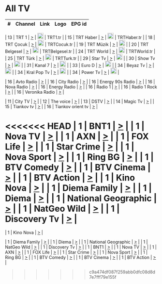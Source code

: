 <h1>All TV</h1>

| #   | Channel        | Link  | Logo | EPG id |
|:---:|:--------------:|:-----:|:----:|:------:|

| 13  | TRT 1            | [>](https://tv-trt1.medya.trt.com.tr/master.m3u8) | <img height="20" src="https://i.imgur.com/j786OLG.png"/> | TRT1.tr |
| 15  | TRT Haber        | [>](https://tv-trthaber.medya.trt.com.tr/master.m3u8) | <img height="20" src="https://i.imgur.com/OVfo8Ab.png"/> | TRTHaber.tr |
| 18  | TRT Çocuk        | [>](https://tv-trtcocuk.medya.trt.com.tr/master.m3u8) | <img height="20" src="https://i.imgur.com/QLFmD6d.png"/> | TRTCocuk.tr |
| 19  | TRT Müzik        | [>](https://tv-trtmuzik.medya.trt.com.tr/master.m3u8) | <img height="20" src="https://i.imgur.com/fIVFCEd.png"/> |
| 20  | TRT Belgesel     | [>](https://tv-trtbelgesel.medya.trt.com.tr/master.m3u8) | <img height="20" src="https://i.imgur.com/MGO87pe.png"/> | TRTBelgesel.tr |
| 24  | TRT World        | [>](https://tv-trtworld.medya.trt.com.tr/master.m3u8) | <img height="20" src="https://i.imgur.com/JEA2xpv.png"/> | TRTWorld.tr |
| 25  | TRT Türk         | [>](https://tv-trtturk.medya.trt.com.tr/master.m3u8) | <img height="20" src="https://i.imgur.com/OSTOQNw.png"/> | TRTTurk.tr |
| 29  | Star Tv   | [>](https://dogus-live.daioncdn.net/startv/startv_360p.m3u8) | <img height="20" src="https://i.imgur.com/IebUZx1.png"/> |
| 30  | Show Tv     | [>](https://ciner-live.daioncdn.net/showtv/showtv.m3u8) | <img height="20" src="https://i.imgur.com/IebUZx1.png"/> |
| 31  | Kanal 7     | [>](https://kanal7-live.daioncdn.net/kanal7/kanal7.m3u8) | <img height="20" src="https://i.imgur.com/IebUZx1.png"/> |
| 33  | Euro D    | [>](https://www.youtube.com/user/KanalD/live) | <img height="20" src="https://i.imgur.com/IebUZx1.png"/> |
| 34  | Beyaz Tv     | [>](https://beyaztv-live.daioncdn.net/beyaztv/beyaztv.m3u8) | <img height="20" src="https://i.imgur.com/IebUZx1.png"/> |
| 34  | Kral Pop Tv     | [>](https://www.youtube.com/watch?v=GuFTuKoXepw) | <img height="20" src="https://i.imgur.com/IebUZx1.png"/> |
| 34  | Power Tv     | [>](https://livetv.powerapp.com.tr/powerTV/powerhd.smil/chunklist.m3u8) | <img height="20" src="https://i.imgur.com/IebUZx1.png"/> |

| 16  | Avto Radio | [>](http://stream.metacast.eu/avtoradio.mp3.m3u) |
| 16  | City Radio | [>](http://stream.metacast.eu/city.aac.m3u) |
| 16  | Energy 90s Radio | [>](http://stream.metacast.eu/energy-90s.m3u) |
| 16  | Nova Radio | [>](http://stream.metacast.eu/nova.aac.m3u) |
| 16  | Energy Radio | [>](http://stream.metacast.eu/nrj.aac.m3u) |
| 16  | Radio 1 | [>](http://stream.metacast.eu/radio1.aac.m3u) |
| 16  | Radio 1 Rock | [>](http://stream.metacast.eu/radio1rock.aac.m3u) |
| 16  | Veronika Radio | [>](http://stream.metacast.eu/veronika.aac.m3u) |

| 11  | City TV | [>](https://tv.city.bg/play/tshls/citytv/index.m3u8) |
| 12  | The voice | [>](https://bss1.neterra.tv/thevoice/thevoice.m3u8) |
| 13  | DSTV | [>](http://46.249.95.140:8081/hls/data.m3u8) |
| 14  | Magic Tv | [>](https://bss1.neterra.tv/magictv/magictv.m3u8) |
| 15  | Tiankov tv | [>](https://streamer103.neterra.tv/tiankov-folk/live.m3u8) |
| 16  | Tiankov orient tv | [>](https://streamer103.neterra.tv/tiankov-orient/live.m3u8) |

<<<<<<< HEAD
| 1 | BNT1 | [>](https://ymkaya.xyz:50686/tv/bnt1/playlist.m3u8?wmsAuthSign=c2VydmVyX3RpbWU9MS8zMS8yMDI1IDE6MzU6MDcgUE0maGFzaF92YWx1ZT0yTlRsK0h6QWgyK2M1QlhCU1liWW1BPT0mdmFsaWRtaW51dGVzPTYw) |
| 1 | Nova TV | [>](https://ymkaya.xyz:50686/tv/novatv/playlist.m3u8?wmsAuthSign=c2VydmVyX3RpbWU9MS8zMS8yMDI1IDE6MzU6MTggUE0maGFzaF92YWx1ZT1RVTBuNGxyaDRtaUNGN0pGUDFCNitBPT0mdmFsaWRtaW51dGVzPTYw) |
| 1 | AXN | [>](https://ymkaya.xyz:50686/tv/axn/playlist.m3u8?wmsAuthSign=c2VydmVyX3RpbWU9MS8zMS8yMDI1IDE6MzU6MjkgUE0maGFzaF92YWx1ZT1zaWpBSlpYdUJUL0hHelJCMDJKZjlBPT0mdmFsaWRtaW51dGVzPTYw) |
| 1 | FOX Life | [>](https://ymkaya.xyz:50686/tv/foxlife/playlist.m3u8?wmsAuthSign=c2VydmVyX3RpbWU9MS8zMS8yMDI1IDE6MzU6MzkgUE0maGFzaF92YWx1ZT1sZWhtWTY1enl6M29FVFlMcGVVVnNRPT0mdmFsaWRtaW51dGVzPTYw) |
| 1 | Star Crime | [>](https://ymkaya.xyz:50686/tv/foxcrime/playlist.m3u8?wmsAuthSign=c2VydmVyX3RpbWU9MS8zMS8yMDI1IDE6MzU6NDkgUE0maGFzaF92YWx1ZT1YUi9NZGYrd3NVbmROSU5BZEdyZ1d3PT0mdmFsaWRtaW51dGVzPTYw) |
| 1 | Nova Sport | [>](https://ymkaya.xyz:50686/tv/novasport/playlist.m3u8?wmsAuthSign=c2VydmVyX3RpbWU9MS8zMS8yMDI1IDE6MzU6NTkgUE0maGFzaF92YWx1ZT0rTnFncmJRenZoWkx0MFZiRE5FNGpRPT0mdmFsaWRtaW51dGVzPTYw) |
| 1 | Ring BG | [>](https://ymkaya.xyz:50686/tv/ringbg/playlist.m3u8?wmsAuthSign=c2VydmVyX3RpbWU9MS8zMS8yMDI1IDE6MzY6MTAgUE0maGFzaF92YWx1ZT04Zm1YMmJxbXZFN3lDeEFEZVVqQ0JBPT0mdmFsaWRtaW51dGVzPTYw) |
| 1 | BTV Comedy | [>](https://ymkaya.xyz:50686/tv/btvcomedy/playlist.m3u8?wmsAuthSign=c2VydmVyX3RpbWU9MS8zMS8yMDI1IDE6MzY6MjAgUE0maGFzaF92YWx1ZT1GSnQ1RDVEcklVSjRSK2JvaFo4WkFRPT0mdmFsaWRtaW51dGVzPTYw) |
| 1 | BTV Cinema | [>](https://ymkaya.xyz:50686/tv/btvcinema/playlist.m3u8?wmsAuthSign=c2VydmVyX3RpbWU9MS8zMS8yMDI1IDE6MzY6MzAgUE0maGFzaF92YWx1ZT12Zml4VEhiT1VjWUZGaWcvTzFtNmV3PT0mdmFsaWRtaW51dGVzPTYw) |
| 1 | BTV Action | [>](https://ymkaya.xyz:50686/tv/btvaction/playlist.m3u8?wmsAuthSign=c2VydmVyX3RpbWU9MS8zMS8yMDI1IDE6MzY6NDAgUE0maGFzaF92YWx1ZT0yVkFUNG9PT1JHWEc2bnhqM2d1MXJRPT0mdmFsaWRtaW51dGVzPTYw) |
| 1 | Kino Nova | [>](https://ymkaya.xyz:50686/tv/kinonova/playlist.m3u8?wmsAuthSign=c2VydmVyX3RpbWU9MS8zMS8yMDI1IDE6MzY6NTAgUE0maGFzaF92YWx1ZT13UDA5eXF5OGNYTGd0Z1A2MktqQUZRPT0mdmFsaWRtaW51dGVzPTYw) |
| 1 | Diema Family | [>](https://ymkaya.xyz:50686/tv/diemafamily/playlist.m3u8?wmsAuthSign=c2VydmVyX3RpbWU9MS8zMS8yMDI1IDE6Mzc6MDAgUE0maGFzaF92YWx1ZT0rQzI1RWdKbGJrMERjRFBkYStSR3h3PT0mdmFsaWRtaW51dGVzPTYw) |
| 1 | Diema | [>](https://ymkaya.xyz:50686/tv/diema/playlist.m3u8?wmsAuthSign=c2VydmVyX3RpbWU9MS8zMS8yMDI1IDE6Mzc6NTQgUE0maGFzaF92YWx1ZT1kZWpXV1ZTek1weWxqZkJXSzRXN3lRPT0mdmFsaWRtaW51dGVzPTYw) |
| 1 | National Geographic | [>](https://ymkaya.xyz:50686/tv/natgeo/playlist.m3u8?wmsAuthSign=c2VydmVyX3RpbWU9MS8zMS8yMDI1IDE6Mzg6MDQgUE0maGFzaF92YWx1ZT1hMXFLM21DVmF4dENrQWtuazFVanhRPT0mdmFsaWRtaW51dGVzPTYw) |
| 1 | NatGeo Wild | [>](https://ymkaya.xyz:50686/tv/natgeowild/playlist.m3u8?wmsAuthSign=c2VydmVyX3RpbWU9MS8zMS8yMDI1IDE6Mzg6MTQgUE0maGFzaF92YWx1ZT1oQWlabURvdHBRY2tRbG5JWjRlNTVRPT0mdmFsaWRtaW51dGVzPTYw) |
| 1 | Discovery Tv | [>](https://ymkaya.xyz:50686/tv/discovery/playlist.m3u8?wmsAuthSign=c2VydmVyX3RpbWU9MS8zMS8yMDI1IDE6Mzg6MjQgUE0maGFzaF92YWx1ZT0xUzBsUHRnU0YrY2ljaUN1ayttNHNRPT0mdmFsaWRtaW51dGVzPTYw) |
=======


| 1 | Kino Nova | [>](https://ymkaya.xyz:11336/tv/kinonova/playlist.m3u8?wmsAuthSign=c2VydmVyX3RpbWU9MS8yLzIwMjUgNDo0MDoyMCBBTSZoYXNoX3ZhbHVlPWlFS1FrWEtMMVRFM3l5YklUWUJQUHc9PSZ2YWxpZG1pbnV0ZXM9NjA=) |

| 1 | Diema Family | [>](https://ymkaya.xyz:11336/tv/diemafamily/playlist.m3u8?wmsAuthSign=c2VydmVyX3RpbWU9MS8yLzIwMjUgNDo0MDozMCBBTSZoYXNoX3ZhbHVlPUVUaTVKTldvZTF5WVVCM0YwL21kaXc9PSZ2YWxpZG1pbnV0ZXM9NjA=) |
| 1 | Diema | [>](https://ymkaya.xyz:11336/tv/diema/playlist.m3u8?wmsAuthSign=c2VydmVyX3RpbWU9MS8yLzIwMjUgNDo0MDo0MCBBTSZoYXNoX3ZhbHVlPVlYMWVJT2NuUjNpUTBsaytEUFFOS2c9PSZ2YWxpZG1pbnV0ZXM9NjA=) |
| 1 | National Geographic | [>](https://ymkaya.xyz:11336/tv/natgeo/playlist.m3u8?wmsAuthSign=c2VydmVyX3RpbWU9MS8yLzIwMjUgNDo0MTo0MSBBTSZoYXNoX3ZhbHVlPTJQTlVmcG5nYWx0M013eUhGRGxnd0E9PSZ2YWxpZG1pbnV0ZXM9NjA=) |
| 1 | NatGeo Wild | [>](https://ymkaya.xyz:11336/tv/natgeowild/playlist.m3u8?wmsAuthSign=c2VydmVyX3RpbWU9MS8yLzIwMjUgNDo0MTo1MSBBTSZoYXNoX3ZhbHVlPVl1OXZaTTliN0hGWEN3eDBYd1duNkE9PSZ2YWxpZG1pbnV0ZXM9NjA=) |
| 1 | Discovery Tv | [>](https://ymkaya.xyz:11336/tv/discovery/playlist.m3u8?wmsAuthSign=c2VydmVyX3RpbWU9MS8yLzIwMjUgNDo0MjowMSBBTSZoYXNoX3ZhbHVlPWtBQmdLNlY2RmQwWElzMVYzSDJyVkE9PSZ2YWxpZG1pbnV0ZXM9NjA=) |
| 1 | BNT1 | [>](https://ymkaya.xyz:11336/tv/bnt1/playlist.m3u8?wmsAuthSign=c2VydmVyX3RpbWU9MS8yLzIwMjUgNDozODozOCBBTSZoYXNoX3ZhbHVlPVVrMVlRQXpJWlhYeUh6ZFVpSC9NMUE9PSZ2YWxpZG1pbnV0ZXM9NjA=) |
| 1 | Nova TV | [>](https://ymkaya.xyz:11336/tv/novatv/playlist.m3u8?wmsAuthSign=c2VydmVyX3RpbWU9MS8yLzIwMjUgNDozODo0OCBBTSZoYXNoX3ZhbHVlPUVxQjh1a0ZzYkVGZU8zZDFGTzdreVE9PSZ2YWxpZG1pbnV0ZXM9NjA=) |
| 1 | AXN | [>](https://ymkaya.xyz:11336/tv/axn/playlist.m3u8?wmsAuthSign=c2VydmVyX3RpbWU9MS8yLzIwMjUgNDozODo1OCBBTSZoYXNoX3ZhbHVlPUpkWStGY1hkNXhaOVpPZ0thQ0FZL3c9PSZ2YWxpZG1pbnV0ZXM9NjA=) |
| 1 | FOX Life | [>](https://ymkaya.xyz:11336/tv/foxlife/playlist.m3u8?wmsAuthSign=c2VydmVyX3RpbWU9MS8yLzIwMjUgNDozOToxMCBBTSZoYXNoX3ZhbHVlPWt1ZDc1T3AzYlZDTjJnSy9TU0xJZlE9PSZ2YWxpZG1pbnV0ZXM9NjA=) |
| 1 | Star Crime | [>](https://ymkaya.xyz:11336/tv/foxcrime/playlist.m3u8?wmsAuthSign=c2VydmVyX3RpbWU9MS8yLzIwMjUgNDozOToyMCBBTSZoYXNoX3ZhbHVlPXIwVU45Nm9FR1l2enNkTG9TanBxbmc9PSZ2YWxpZG1pbnV0ZXM9NjA=) |
| 1 | Nova Sport | [>](https://ymkaya.xyz:11336/tv/novasport/playlist.m3u8?wmsAuthSign=c2VydmVyX3RpbWU9MS8yLzIwMjUgNDozOTozMCBBTSZoYXNoX3ZhbHVlPXlSZ0UxazVaM0xhSmc0NmR4T0c1T2c9PSZ2YWxpZG1pbnV0ZXM9NjA=) |
| 1 | Ring BG | [>](https://ymkaya.xyz:11336/tv/ringbg/playlist.m3u8?wmsAuthSign=c2VydmVyX3RpbWU9MS8yLzIwMjUgNDozOTo0MCBBTSZoYXNoX3ZhbHVlPTR4aUlFNHVUYWN4enY1WkVuOFZma2c9PSZ2YWxpZG1pbnV0ZXM9NjA=) |
| 1 | BTV Comedy | [>](https://ymkaya.xyz:11336/tv/btvcomedy/playlist.m3u8?wmsAuthSign=c2VydmVyX3RpbWU9MS8yLzIwMjUgNDozOTo1MCBBTSZoYXNoX3ZhbHVlPUtrMTJ2RHNTTUU1RFp1ZkVOdXFSK3c9PSZ2YWxpZG1pbnV0ZXM9NjA=) |
| 1 | BTV Cinema | [>](https://ymkaya.xyz:11336/tv/btvcinema/playlist.m3u8?wmsAuthSign=c2VydmVyX3RpbWU9MS8yLzIwMjUgNDozOTo1OSBBTSZoYXNoX3ZhbHVlPTZWcU9FZW56cG1NM1lrYy8xNE5NeHc9PSZ2YWxpZG1pbnV0ZXM9NjA=) |
| 1 | BTV Action | [>](https://ymkaya.xyz:11336/tv/btvaction/playlist.m3u8?wmsAuthSign=c2VydmVyX3RpbWU9MS8yLzIwMjUgNDo0MDoxMCBBTSZoYXNoX3ZhbHVlPUlDd0ErRkZVWThyMVZwR3c2REdGZ3c9PSZ2YWxpZG1pbnV0ZXM9NjA=) |
>>>>>>> c9a474df087f259abb0dfc08d8d7e7fff79e155f
